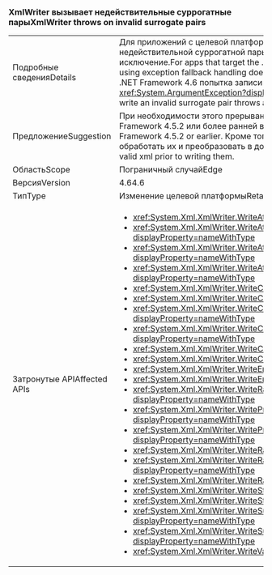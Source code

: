 ### <a name="xmlwriter-throws-on-invalid-surrogate-pairs"></a><span data-ttu-id="5f3e4-101">XmlWriter вызывает недействительные суррогатные пары</span><span class="sxs-lookup"><span data-stu-id="5f3e4-101">XmlWriter throws on invalid surrogate pairs</span></span>

|   |   |
|---|---|
|<span data-ttu-id="5f3e4-102">Подробные сведения</span><span class="sxs-lookup"><span data-stu-id="5f3e4-102">Details</span></span>|<span data-ttu-id="5f3e4-103">Для приложений с целевой платформой .NET Framework 4.5.2 или предыдущих версий запись недействительной суррогатной пары с помощью обработки резервного исключения не всегда вызывает исключение.</span><span class="sxs-lookup"><span data-stu-id="5f3e4-103">For apps that target the .NET Framework 4.5.2 or previous versions, writing an invalid surrogate pair using exception fallback handling does not always throw an exception.</span></span> <span data-ttu-id="5f3e4-104">Для приложений с целевой платформой .NET Framework 4.6 попытка записи недействительной суррогатной пары вызывает исключение <xref:System.ArgumentException?displayProperty=name>.</span><span class="sxs-lookup"><span data-stu-id="5f3e4-104">For apps that target the .NET Framework 4.6, attempting to write an invalid surrogate pair throws an <xref:System.ArgumentException?displayProperty=name>.</span></span>|
|<span data-ttu-id="5f3e4-105">Предложение</span><span class="sxs-lookup"><span data-stu-id="5f3e4-105">Suggestion</span></span>|<span data-ttu-id="5f3e4-106">При необходимости этого прерывания можно избежать, выбрав в качестве целевой платформы .NET Framework 4.5.2 или более ранней версии.</span><span class="sxs-lookup"><span data-stu-id="5f3e4-106">If necessary, this break can be avoided by targeting the .NET Framework 4.5.2 or earlier.</span></span> <span data-ttu-id="5f3e4-107">Кроме того, до записи недействительных суррогатных пар можно предварительно обработать их и преобразовать в допустимый xml.</span><span class="sxs-lookup"><span data-stu-id="5f3e4-107">Alternatively, invalid surrogate pairs can be pre-processed into valid xml prior to writing them.</span></span>|
|<span data-ttu-id="5f3e4-108">Область</span><span class="sxs-lookup"><span data-stu-id="5f3e4-108">Scope</span></span>|<span data-ttu-id="5f3e4-109">Пограничный случай</span><span class="sxs-lookup"><span data-stu-id="5f3e4-109">Edge</span></span>|
|<span data-ttu-id="5f3e4-110">Версия</span><span class="sxs-lookup"><span data-stu-id="5f3e4-110">Version</span></span>|<span data-ttu-id="5f3e4-111">4.6</span><span class="sxs-lookup"><span data-stu-id="5f3e4-111">4.6</span></span>|
|<span data-ttu-id="5f3e4-112">Тип</span><span class="sxs-lookup"><span data-stu-id="5f3e4-112">Type</span></span>|<span data-ttu-id="5f3e4-113">Изменение целевой платформы</span><span class="sxs-lookup"><span data-stu-id="5f3e4-113">Retargeting</span></span>|
|<span data-ttu-id="5f3e4-114">Затронутые API</span><span class="sxs-lookup"><span data-stu-id="5f3e4-114">Affected APIs</span></span>|<ul><li><xref:System.Xml.XmlWriter.WriteAttributeString(System.String,System.String)?displayProperty=nameWithType></li><li><xref:System.Xml.XmlWriter.WriteAttributeString(System.String,System.String,System.String)?displayProperty=nameWithType></li><li><xref:System.Xml.XmlWriter.WriteAttributeString(System.String,System.String,System.String,System.String)?displayProperty=nameWithType></li><li><xref:System.Xml.XmlWriter.WriteAttributeStringAsync(System.String,System.String,System.String,System.String)?displayProperty=nameWithType></li><li><xref:System.Xml.XmlWriter.WriteCData(System.String)?displayProperty=nameWithType></li><li><xref:System.Xml.XmlWriter.WriteCDataAsync(System.String)?displayProperty=nameWithType></li><li><xref:System.Xml.XmlWriter.WriteChars(System.Char[],System.Int32,System.Int32)?displayProperty=nameWithType></li><li><xref:System.Xml.XmlWriter.WriteCharsAsync(System.Char[],System.Int32,System.Int32)?displayProperty=nameWithType></li><li><xref:System.Xml.XmlWriter.WriteComment(System.String)?displayProperty=nameWithType></li><li><xref:System.Xml.XmlWriter.WriteCommentAsync(System.String)?displayProperty=nameWithType></li><li><xref:System.Xml.XmlWriter.WriteEntityRef(System.String)?displayProperty=nameWithType></li><li><xref:System.Xml.XmlWriter.WriteEntityRefAsync(System.String)?displayProperty=nameWithType></li><li><xref:System.Xml.XmlWriter.WriteRaw(System.Char[],System.Int32,System.Int32)?displayProperty=nameWithType></li><li><xref:System.Xml.XmlWriter.WriteProcessingInstruction(System.String,System.String)?displayProperty=nameWithType></li><li><xref:System.Xml.XmlWriter.WriteProcessingInstructionAsync(System.String,System.String)?displayProperty=nameWithType></li><li><xref:System.Xml.XmlWriter.WriteRaw(System.String)?displayProperty=nameWithType></li><li><xref:System.Xml.XmlWriter.WriteRawAsync(System.Char[],System.Int32,System.Int32)?displayProperty=nameWithType></li><li><xref:System.Xml.XmlWriter.WriteRawAsync(System.String)?displayProperty=nameWithType></li><li><xref:System.Xml.XmlWriter.WriteString(System.String)?displayProperty=nameWithType></li><li><xref:System.Xml.XmlWriter.WriteStringAsync(System.String)?displayProperty=nameWithType></li><li><xref:System.Xml.XmlWriter.WriteSurrogateCharEntity(System.Char,System.Char)?displayProperty=nameWithType></li><li><xref:System.Xml.XmlWriter.WriteSurrogateCharEntityAsync(System.Char,System.Char)?displayProperty=nameWithType></li><li><xref:System.Xml.XmlWriter.WriteValue(System.String)?displayProperty=nameWithType></li></ul>|


